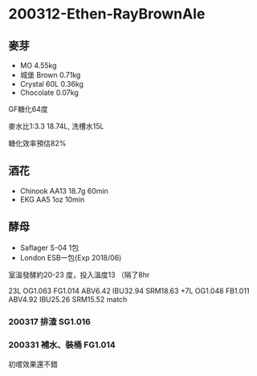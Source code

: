 # 200312-Ethen-RayBrownAle

## 麥芽
* MO 4.55kg
* 城堡 Brown 0.71kg
* Crystal 60L 0.36kg
* Chocolate 0.07kg

GF糖化64度

麥水比1:3.3 18.74L, 洗槽水15L

糖化效率預估82%

## 酒花
* Chinook AA13 18.7g 60min
* EKG AA5 1oz 10min

## 酵母

* Saflager S-04 1包
* London ESB一包(Exp 2018/06)

室溫發酵約20-23 度，投入溫度13 （隔了8hr

23L OG1.063 FG1.014 ABV6.42 IBU32.94 SRM18.63 
+7L OG1.048 FB1.011 ABV4.92 IBU25.26 SRM15.52 match

### 200317 排渣 SG1.016

### 200331 補水、裝桶 FG1.014

初嚐效果還不錯